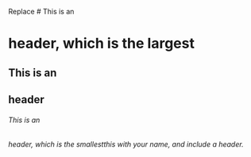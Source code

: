 Replace # This is an <h1> header, which is the largest
## This is an <h2> header
###### This is an <h6> header, which is the smallestthis with your name, and include a header.
